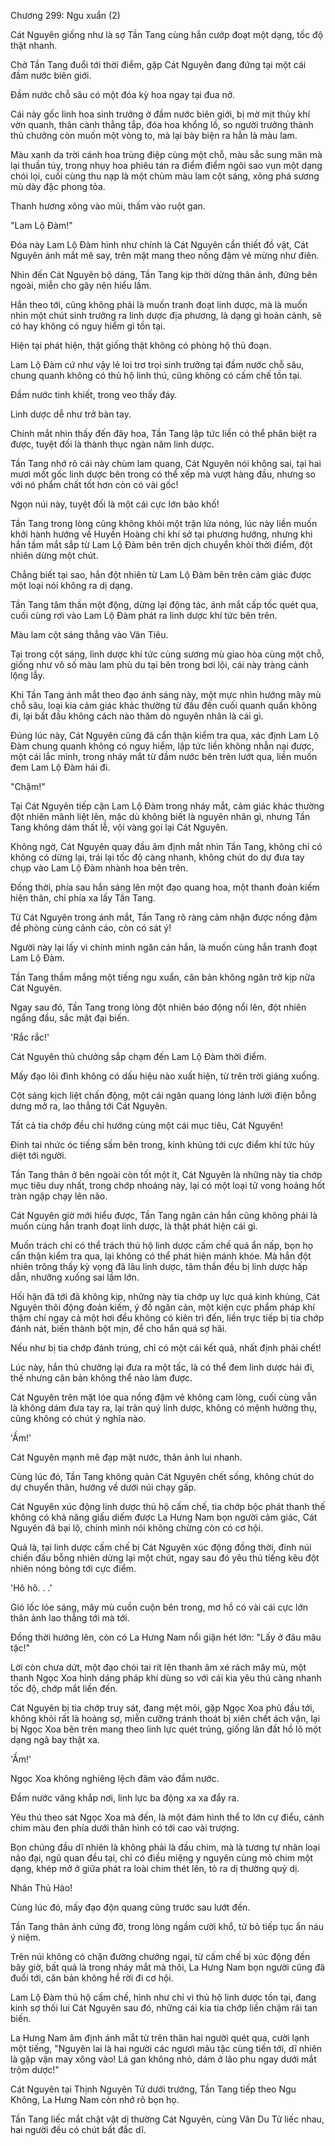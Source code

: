 




Chương 299: Ngu xuẩn (2)


Cát Nguyên giống như là sợ Tần Tang cùng hắn cướp đoạt một dạng, tốc độ thật nhanh.

Chờ Tần Tang đuổi tới thời điểm, gặp Cát Nguyên đang đứng tại một cái đầm nước biên giới.

Đầm nước chỗ sâu có một đóa kỳ hoa ngay tại đua nở.

Cái này gốc linh hoa sinh trưởng ở đầm nước biên giới, bị mờ mịt thủy khí vờn quanh, thân cành thẳng tắp, đóa hoa khổng lồ, so người trưởng thành thủ chưởng còn muốn một vòng to, mà lại bày biện ra hẳn là màu lam.

Màu xanh da trời cánh hoa trùng điệp cùng một chỗ, màu sắc sung mãn mà lại thuần túy, trong nhụy hoa phiêu tán ra điểm điểm ngôi sao vụn một dạng chói lọi, cuối cùng thu nạp là một chùm màu lam cột sáng, xông phá sương mù dày đặc phong tỏa.

Thanh hương xông vào mũi, thấm vào ruột gan.

"Lam Lộ Đàm!"

Đóa này Lam Lộ Đàm hình như chính là Cát Nguyên cần thiết đồ vật, Cát Nguyên ánh mắt mê say, trên mặt mang theo nồng đậm vẻ mừng như điên.

Nhìn đến Cát Nguyên bộ dáng, Tần Tang kịp thời dừng thân ảnh, đứng bên ngoài, miễn cho gây nên hiểu lầm.

Hắn theo tới, cũng không phải là muốn tranh đoạt linh dược, mà là muốn nhìn một chút sinh trưởng ra linh dược địa phương, là dạng gì hoàn cảnh, sẽ có hay không có nguy hiểm gì tồn tại.

Hiện tại phát hiện, thật giống thật không có phòng hộ thủ đoạn.

Lam Lộ Đàm cứ như vậy lẻ loi trơ trọi sinh trưởng tại đầm nước chỗ sâu, chung quanh không có thủ hộ linh thú, cũng không có cấm chế tồn tại.

Đầm nước tinh khiết, trong veo thấy đáy.

Linh dược dễ như trở bàn tay.

Chính mắt nhìn thấy đến đây hoa, Tần Tang lập tức liền có thể phân biệt ra được, tuyệt đối là thành thục ngàn năm linh dược.

Tần Tang nhớ rõ cái này chùm lam quang, Cát Nguyên nói không sai, tại hai mươi mốt gốc linh dược bên trong có thể xếp mà vượt hàng đầu, nhưng so với nó phẩm chất tốt hơn còn có vài gốc!

Ngọn núi này, tuyệt đối là một cái cực lớn bảo khố!

Tần Tang trong lòng cũng không khỏi một trận lửa nóng, lúc này liền muốn khởi hành hướng về Huyền Hoàng chi khí sở tại phương hướng, nhưng khi hắn tầm mắt sắp từ Lam Lộ Đàm bên trên dịch chuyển khỏi thời điểm, đột nhiên dừng một chút.

Chẳng biết tại sao, hắn đột nhiên từ Lam Lộ Đàm bên trên cảm giác được một loại nói không ra dị dạng.

Tần Tang tâm thần một động, dừng lại động tác, ánh mắt cấp tốc quét qua, cuối cùng rơi vào Lam Lộ Đàm phát ra linh dược khí tức bên trên.

Màu lam cột sáng thẳng vào Vân Tiêu.

Tại trong cột sáng, linh dược khí tức cùng sương mù giao hòa cùng một chỗ, giống như vô số màu lam phù du tại bên trong bơi lội, cái này tràng cảnh lộng lẫy.

Khi Tần Tang ánh mắt theo đạo ánh sáng này, một mực nhìn hướng mây mù chỗ sâu, loại kia cảm giác khác thường từ đầu đến cuối quanh quẩn không đi, lại bắt đầu không cách nào thăm dò nguyên nhân là cái gì.

Đúng lúc này, Cát Nguyên cũng đã cẩn thận kiểm tra qua, xác định Lam Lộ Đàm chung quanh không có nguy hiểm, lập tức liền không nhẫn nại được, một cái lắc mình, trong nháy mắt từ đầm nước bên trên lướt qua, liền muốn đem Lam Lộ Đàm hái đi.

"Chậm!"

Tại Cát Nguyên tiếp cận Lam Lộ Đàm trong nháy mắt, cảm giác khác thường đột nhiên mãnh liệt lên, mặc dù không biết là nguyên nhân gì, nhưng Tần Tang không dám thất lễ, vội vàng gọi lại Cát Nguyên.

Không ngờ, Cát Nguyên quay đầu âm định mắt nhìn Tần Tang, không chỉ có không có dừng lại, trái lại tốc độ càng nhanh, không chút do dự đưa tay chụp vào Lam Lộ Đàm nhành hoa bên trên.

Đồng thời, phía sau hắn sáng lên một đạo quang hoa, một thanh đoản kiếm hiện thân, chỉ phía xa lấy Tần Tang.

Từ Cát Nguyên trong ánh mắt, Tần Tang rõ ràng cảm nhận được nồng đậm đề phòng cùng cảnh cáo, còn có sát ý!

Người này lại lấy vì chính mình ngăn cản hắn, là muốn cùng hắn tranh đoạt Lam Lộ Đàm.

Tần Tang thầm mắng một tiếng ngu xuẩn, căn bản không ngăn trở kịp nữa Cát Nguyên.

Ngay sau đó, Tần Tang trong lòng đột nhiên báo động nổi lên, đột nhiên ngẩng đầu, sắc mặt đại biến.

'Rắc rắc!'

Cát Nguyên thủ chưởng sắp chạm đến Lam Lộ Đàm thời điểm.

Mấy đạo lôi đình không có dấu hiệu nào xuất hiện, từ trên trời giáng xuống.

Cột sáng kịch liệt chấn động, một cái ngân quang lóng lánh lưới điện bỗng dưng mở ra, lao thẳng tới Cát Nguyên.

Tất cả tia chớp đều chỉ hướng cùng một cái mục tiêu, Cát Nguyên!

Đinh tai nhức óc tiếng sấm bên trong, kinh khủng tới cực điểm khí tức hủy diệt tới người.

Tần Tang thân ở bên ngoài còn tốt một ít, Cát Nguyên là những này tia chớp mục tiêu duy nhất, trong chớp nhoáng này, lại có một loại tử vong hoảng hốt tràn ngập chạy lên não.

Cát Nguyên giờ mới hiểu được, Tần Tang ngăn cản hắn cũng không phải là muốn cùng hắn tranh đoạt linh dược, là thật phát hiện cái gì.

Muốn trách chỉ có thể trách thủ hộ linh dược cấm chế quá ẩn nấp, bọn họ cẩn thận kiểm tra qua, lại không có thể phát hiện mánh khóe. Mà hắn đột nhiên trông thấy kỳ vọng đã lâu linh dược, tâm thần đều bị linh dược hấp dẫn, nhưỡng xuống sai lầm lớn.

Hối hận đã tới đã không kịp, những này tia chớp uy lực quá kinh khủng, Cát Nguyên thôi động đoản kiếm, ý đồ ngăn cản, một kiện cực phẩm pháp khí thậm chí ngay cả một hơi đều không có kiên trì đến, liền trực tiếp bị tia chớp đánh nát, biến thành bột mịn, để cho hắn quá sợ hãi.

Nếu như bị tia chớp đánh trúng, chỉ có một cái kết quả, nhất định phải chết!

Lúc này, hắn thủ chưởng lại đưa ra một tấc, là có thể đem linh dược hái đi, thế nhưng căn bản không thể nào làm được.

Cát Nguyên trên mặt lóe qua nồng đậm vẻ không cam lòng, cuối cùng vẫn là không dám đưa tay ra, lại trân quý linh dược, không có mệnh hưởng thụ, cũng không có chút ý nghĩa nào.

'Ầm!'

Cát Nguyên mạnh mẽ đạp mặt nước, thân ảnh lui nhanh.

Cùng lúc đó, Tần Tang không quản Cát Nguyên chết sống, không chút do dự chuyển thân, hướng về dưới núi chạy gấp.

Cát Nguyên xúc động linh dược thủ hộ cấm chế, tia chớp bộc phát thanh thế không có khả năng giấu diếm được La Hưng Nam bọn người cảm giác, Cát Nguyên đã bại lộ, chính mình nói không chừng còn có cơ hội.

Quả là, tại linh dược cấm chế bị Cát Nguyên xúc động đồng thời, đỉnh núi chiến đấu bỗng nhiên dừng lại một chút, ngay sau đó yêu thú tiếng kêu đột nhiên nóng bỏng tới cực điểm.

'Hô hô. . .'

Gió lốc lóe sáng, mây mù cuồn cuộn bên trong, mơ hồ có vài cái cực lớn thân ảnh lao thẳng tới mà tới.

Đồng thời hướng lên, còn có La Hưng Nam nổi giận hét lớn: "Lấy ở đâu mâu tặc!"

Lời còn chưa dứt, một đạo chói tai rít lên thanh âm xé rách mây mù, một thanh Ngọc Xoa hình dáng pháp khí dùng so với cái kia yêu thú càng nhanh tốc độ, chớp mắt liền đến.

Cát Nguyên bị tia chớp truy sát, đang mệt mỏi, gặp Ngọc Xoa phủ đầu tới, không khỏi rất là hoảng sợ, miễn cưỡng tránh thoát bị xiên chết ách vận, lại bị Ngọc Xoa bên trên mang theo linh lực quét trúng, giống lăn đất hồ lô một dạng ngã bay thật xa.

'Ầm!'

Ngọc Xoa không nghiêng lệch đâm vào đầm nước.

Đầm nước văng khắp nơi, linh lực ba động xa xa đẩy ra.

Yêu thú theo sát Ngọc Xoa mà đến, là một đám hình thể to lớn cự điểu, cánh chim màu đen phía dưới thân hình có tới cao vài trượng.

Bọn chúng đầu dĩ nhiên là không phải là đầu chim, mà là tương tự nhân loại não đại, ngũ quan đều tại, chỉ có điều miệng y nguyên cùng mỏ chim một dạng, khép mở ở giữa phát ra loài chim thét lên, tỏ ra dị thường quỷ dị.

Nhân Thủ Hào!

Cùng lúc đó, mấy đạo độn quang cũng trước sau lướt đến.

Tần Tang thân ảnh cứng đờ, trong lòng ngầm cười khổ, từ bỏ tiếp tục ẩn náu ý niệm.

Trên núi không có chặn đường chướng ngại, từ cấm chế bị xúc động đến bây giờ, bất quá là trong nháy mắt mà thôi, La Hưng Nam bọn người cũng đã đuổi tới, căn bản không hề rời đi cơ hội.

Lam Lộ Đàm thủ hộ cấm chế, hình như chỉ vì thủ hộ linh dược tồn tại, đang kinh sợ thối lui Cát Nguyên sau đó, những cái kia tia chớp liền chậm rãi tan biến.

La Hưng Nam âm định ánh mắt từ trên thân hai người quét qua, cười lạnh một tiếng, "Nguyên lai là hai người các ngươi mâu tặc cùng tiến tới, dĩ nhiên là gặp vận may xông vào! Lá gan không nhỏ, dám ở lão phu ngay dưới mắt trộm dược!"

Cát Nguyên tại Thịnh Nguyên Tử dưới trướng, Tần Tang tiếp theo Ngu Không, La Hưng Nam còn nhớ rõ bọn họ.

Tần Tang liếc mắt chật vật dị thường Cát Nguyên, cùng Vân Du Tử liếc nhau, hai người đều có chút bất đắc dĩ.




